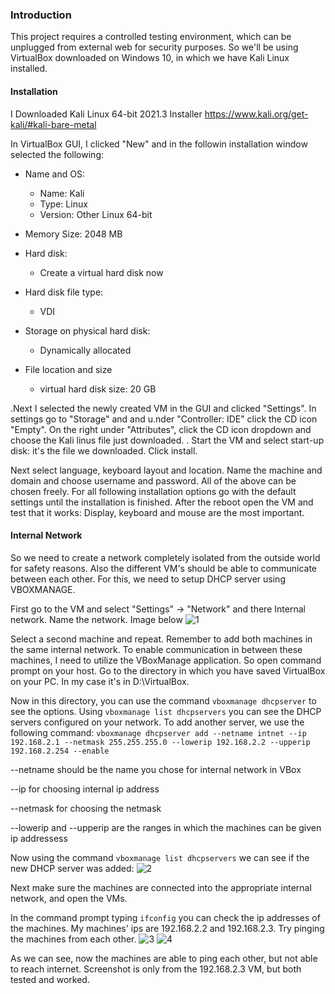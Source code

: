 ### Introduction

This project requires a controlled testing environment, which can be unplugged from external web for security purposes. So we'll be using VirtualBox downloaded on Windows 10, in which we have Kali Linux installed.

#### Installation

I Downloaded Kali Linux 64-bit 2021.3 Installer
https://www.kali.org/get-kali/#kali-bare-metal

In VirtualBox GUI, I clicked "New" and in the followin installation window selected the following:

- Name and OS:
  - Name: Kali
  - Type: Linux
  - Version: Other Linux 64-bit

- Memory Size: 2048 MB

- Hard disk:
  - Create a virtual hard disk now

- Hard disk file type: 
  - VDI
 
- Storage on physical hard disk:
  - Dynamically allocated

- File location and size
  - virtual hard disk size: 20 GB 

.Next I selected the newly created VM in the GUI and clicked "Settings". In settings go to "Storage" and and u.nder "Controller: IDE" click the CD icon "Empty". On the right under "Attributes", click the CD icon dropdown and choose the Kali linus file just downloaded.
.
Start the VM and select start-up disk: it's the file we downloaded.
Click install.

Next select language, keyboard layout and location. Name the machine and domain and choose username and password. All of the above can be chosen freely. For all following installation options go with the default settings until the installation is finished.
After the reboot open the VM and test that it works: Display, keyboard and mouse are the most important.

#### Internal Network

So we need to create a network completely isolated from the outside world for safety reasons. Also the different VM's should be able to communicate between each other. For this, we need to setup DHCP server using VBOXMANAGE.

First go to the VM and select "Settings" -> "Network" and there Internal network. Name the network. Image below
![1]

Select a second machine and repeat. Remember to add both machines in the same internal network.
To enable communication in between these machines, I need to utilize the VBoxManage application. So open command prompt on your host. Go to the directory in which you have saved VirtualBox on your PC. In my case it's in D:\VirtualBox.

Now in this directory, you can use the command `vboxmanage dhcpserver` to see the options. Using `vboxmanage list dhcpservers` you can see the DHCP servers configured on your network.
To add another server, we use the following command:
`vboxmanage dhcpserver add --netname intnet --ip 192.168.2.1 --netmask 255.255.255.0 --lowerip 192.168.2.2 --upperip 192.168.2.254 --enable` 

--netname should be the name you chose for internal network in VBox

--ip for choosing internal ip address

--netmask for choosing the netmask

--lowerip and --upperip are the ranges in which the machines can be given ip addressess

Now using the command `vboxmanage list dhcpservers` we can see if the new DHCP server was added:
![2]

Next make sure the machines are connected into the appropriate internal network, and open the VMs.

In the command prompt typing `ifconfig` you can check the ip addresses of the machines. My machines' ips are 192.168.2.2 and 192.168.2.3. Try pinging the machines from each other.
![3]
![4]

As we can see, now the machines are able to ping each other, but not able to reach internet. Screenshot is only from the 192.168.2.3 VM, but both tested and worked.



[1]: https://i.imgur.com/BAaW0mU.png
[2]: https://i.imgur.com/DkyhwDn.png
[3]: https://i.imgur.com/GHWLCzy.png
[4]: https://i.imgur.com/H9uUNhR.png
